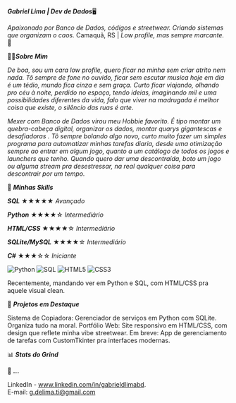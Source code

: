 
  


***Gabriel Lima | Dev de Dados***🖥️


  



  *Apaixonado por Banco de Dados, códigos e streetwear. Criando sistemas que organizam o caos.*
  Camaquã, RS | *Low profile, mas sempre marcante.* 🚀



🧑‍💻***Sobre Mim***

*De boa, sou um cara low profile, quero ficar na minha sem criar atrito nem nada. Tô sempre de fone no ouvido, ficar sem escutar musica hoje em dia é um tédio, mundo fica cinza e sem graça. Curto ficar viajando, olhando pro céu à noite, perdido no espaço, tendo ideias, imaginando mil e uma possibilidades diferentes da vida, falo que viver na madrugada é melhor coisa que existe, o silêncio das ruas é arte.*

*Mexer com Banco de Dados virou meu Hobbie favorito. É tipo montar um quebra-cabeça digital, organizar os dados, montar quarys gigantescas e desafiadoras . Tô sempre bolando algo novo, curto muito fazer um simples programa para automatizar minhas tarefas diaria, desde uma otimização sempre ao entrar em algum jogo, quanto a um catálogo  de todos os jogos e launchers que tenho. Quando quero dar uma descontraída, boto um jogo ou alguma stream pra desestressar, na real qualquer coisa para descontrair por um tempo.*



💾 ***Minhas Skills***





***SQL***
★★★★★ *Avançado*


***Python***
★★★★☆ *Intermediário*


***HTML/CSS***
★★★★☆ *Intermediário*


***SQLite/MySQL***
★★★★☆ *Intermediário*


***C#***
★★★☆☆ *Iniciante*



  ![Python](https://img.shields.io/badge/-Python-3776AB?logo=python&logoColor=white)
  ![SQL](https://img.shields.io/badge/-SQL-4479A1?logo=mysql&logoColor=white)
  ![HTML5](https://img.shields.io/badge/-HTML5-E34F26?logo=html5&logoColor=white)
  ![CSS3](https://img.shields.io/badge/-CSS3-1572B6?logo=css3&logoColor=white)



  



Recentemente, mandando ver em Python e SQL, com HTML/CSS pra aquele visual clean.

📂 ***Projetos em Destaque***

Sistema de Copiadora: Gerenciador de serviços em Python com SQLite. Organiza tudo na moral.
Portfólio Web: Site responsivo em HTML/CSS, com design que reflete minha vibe streetwear.
Em breve: App de gerenciamento de tarefas com CustomTkinter pra interfaces modernas.


  



  


📊 ***Stats do Grind***

  


📍 ***...***

LinkedIn - www.linkedin.com/in/gabrieldlimabd.  
E-mail: g.delima.ti@gmail.com 
